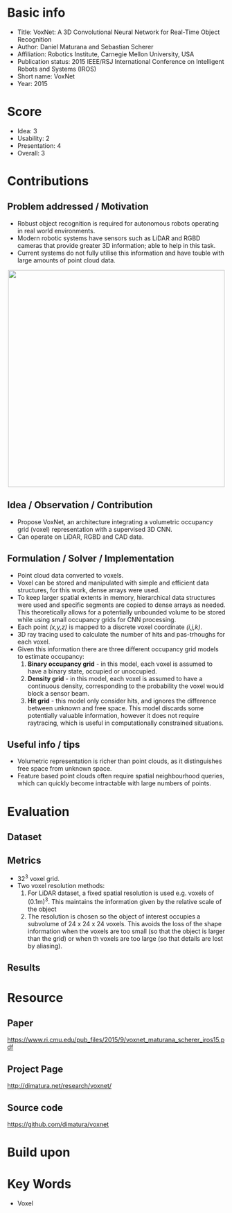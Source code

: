 # Basic info
- Title: VoxNet: A 3D Convolutional Neural Network for Real-Time Object Recognition
- Author: Daniel Maturana and Sebastian Scherer
- Affiliation: Robotics Institute, Carnegie Mellon University, USA
- Publication status: 2015 IEEE/RSJ International Conference on Intelligent Robots and Systems (IROS) 
- Short name: VoxNet
- Year: 2015

# Score
- Idea: 3
- Usability: 2
- Presentation: 4
- Overall: 3

# Contributions
## Problem addressed / Motivation
- Robust object recognition is required for autonomous robots operating in real world environments.
- Modern robotic systems have sensors such as LiDAR and RGBD cameras that provide greater 3D information; able to help in this task.
- Current systems do not fully utilise this information and have touble with large amounts of point cloud data.

<p align="center">
	<img src="http://dimatura.net/research/voxnet/car_voxnet_side.png" width=500>
</p>
	
## Idea / Observation / Contribution
- Propose VoxNet, an architecture integrating a volumetric occupancy grid (voxel) representation with a supervised 3D CNN.
- Can operate on LiDAR, RGBD and CAD data.

## Formulation / Solver / Implementation
- Point cloud data converted to voxels.
- Voxel can be stored and manipulated with simple and efficient data structures, for this work, dense arrays were used.
- To keep larger spatial extents in memory, hierarchical data structures were used and specific segments are copied to dense arrays as needed. This theoretically allows for a potentially unbounded volume to be stored while using small occupancy grids for CNN processing.
- Each point *(x,y,z)* is mapped to a discrete voxel coordinate *(i,j,k)*.
- 3D ray tracing used to calculate the number of hits and pas-trhoughs for each voxel.
- Given this information there are three different occupancy grid models to estimate occupancy:
	1. **Binary occupancy grid** - in this model, each voxel is assumed to have a binary state, occupied or unoccupied.
	2. **Density grid** - in this model, each voxel is assumed to have a continuous density, corresponding to the probability the voxel would block a sensor beam.
	3. **Hit grid** - this model only consider hits, and ignores the difference between unknown and free space. This model discards some potentially valuable information, however it does not require raytracing, which is useful in computationally constrained situations.

## Useful info / tips
- Volumetric representation is richer than point clouds, as it distinguishes free space from unknown space.
- Feature based point clouds often require spatial neighbourhood queries, which can quickly become intractable with large numbers of points.


# Evaluation
## Dataset


## Metrics
- 32<sup>3</sup> voxel grid.
- Two voxel resolution methods: 
	1. For LiDAR dataset, a fixed spatial resolution is used e.g. voxels of (0.1m)<sup>3</sup>. This maintains the information given by the relative scale of the object
	2. The resolution is chosen so the object of interest occupies a subvolume of 24 x 24 x 24 voxels. This avoids the loss of the shape information when the voxels are too small (so that the object is larger than the grid) or when th voxels are too large (so that details are lost by aliasing).

## Results


# Resource
## Paper
https://www.ri.cmu.edu/pub_files/2015/9/voxnet_maturana_scherer_iros15.pdf

## Project Page
http://dimatura.net/research/voxnet/

## Source code
https://github.com/dimatura/voxnet

# Build upon


# Key Words
- Voxel
